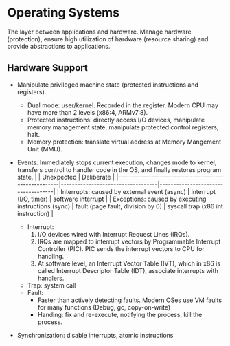 # Operating Systems

The layer between applications and hardware. Manage hardware (protection), ensure high utilization of hardware (resource sharing) and provide abstractions to applications.

## Hardware Support

- Manipulate privileged machine state (protected instructions and registers).
  - Dual mode: user/kernel. Recorded in the register. Modern CPU may have more than 2 levels (x86:4, ARMv7:8).
  - Protected instructions: directly access I/O devices, manipulate memory management state, manipulate protected control registers, halt.
  - Memory protection: translate virtual address at Memory Mangement Unit (MMU).

- Events. Immediately stops current execution, changes mode to kernel, transfers control to handler code in the OS, and finally restores program state.
  |                                                     | Unexpected                        | Deliberate                         |
  |-----------------------------------------------------|-----------------------------------|------------------------------------|
  | Interrupts: caused by external event (async)        | interrupt (I/O, timer)            | software interrupt                 |
  | Exceptions: caused by executing instructions (sync) | fault (page fault, division by 0) | syscall trap (x86 int instruction) |

  - Interrupt: 
    1. I/O devices wired with Interrupt Request Lines (IRQs).
    2. IRQs are mapped to interrupt vectors by Programmable Interrupt Controller (PIC). PIC sends the interrupt vectors to CPU for handling.
    3. At software level, an Interrupt Vector Table (IVT), which in x86 is called Interrupt Descriptor Table (IDT), associate interrupts with handlers.
  - Trap: system call
  - Fault:
    - Faster than actively detecting faults. Modern OSes use VM faults for many functions (Debug, gc, copy-on-write)
    - Handing: fix and re-execute, notifying the process, kill the process.

- Synchronization: disable interrupts, atomic instructions